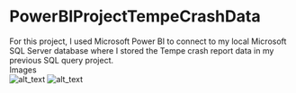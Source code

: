 # PowerBIProjectTempeCrashData
For this project, I used Microsoft Power BI to connect to my local Microsoft SQL Server database where I stored the Tempe crash report data in my previous SQL query project.<br>
Images<br>
![alt_text]()
![alt_text]()
